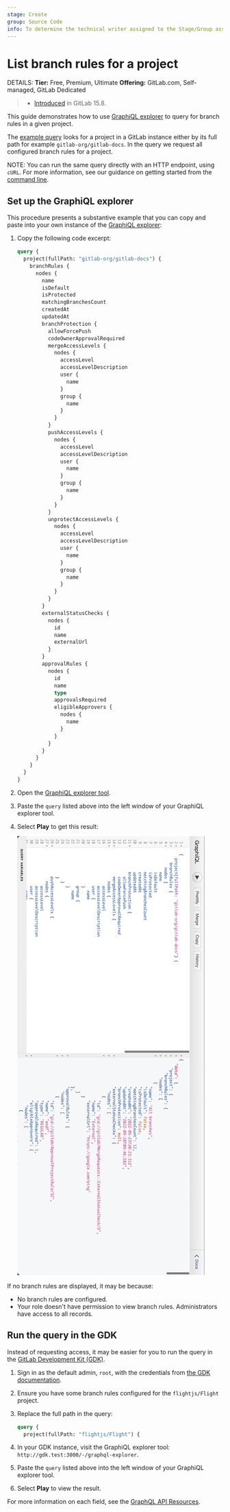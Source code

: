 ```yaml
---
stage: Create
group: Source Code
info: To determine the technical writer assigned to the Stage/Group associated with this page, see https://handbook.gitlab.com/handbook/product/ux/technical-writing/#assignments
---
```


# List branch rules for a project

DETAILS:
**Tier:** Free, Premium, Ultimate
**Offering:** GitLab.com, Self-managed, GitLab Dedicated

> - [Introduced](https://gitlab.com/gitlab-org/gitlab/-/merge_requests/106954) in GitLab 15.8.

This guide demonstrates how to use [GraphiQL explorer](getting_started.md#graphiql)
to query for branch rules in a given project.

The [example query](#set-up-the-graphiql-explorer) looks for a project in a
GitLab instance either by its full path for example `gitlab-org/gitlab-docs`.
In the query we request all configured branch rules for a project.

NOTE:
You can run the same query directly with an HTTP endpoint, using `cURL`. For more
information, see our guidance on getting started from the
[command line](getting_started.md#command-line).

## Set up the GraphiQL explorer

This procedure presents a substantive example that you can copy and paste into your own
instance of the [GraphiQL explorer](https://gitlab.com/-/graphql-explorer):

1. Copy the following code excerpt:

   ```graphql
   query {
     project(fullPath: "gitlab-org/gitlab-docs") {
       branchRules {
         nodes {
           name
           isDefault
           isProtected
           matchingBranchesCount
           createdAt
           updatedAt
           branchProtection {
             allowForcePush
             codeOwnerApprovalRequired
             mergeAccessLevels {
               nodes {
                 accessLevel
                 accessLevelDescription
                 user {
                   name
                 }
                 group {
                   name
                 }
               }
             }
             pushAccessLevels {
               nodes {
                 accessLevel
                 accessLevelDescription
                 user {
                   name
                 }
                 group {
                   name
                 }
               }
             }
             unprotectAccessLevels {
               nodes {
                 accessLevel
                 accessLevelDescription
                 user {
                   name
                 }
                 group {
                   name
                 }
               }
             }
           }
           externalStatusChecks {
             nodes {
               id
               name
               externalUrl
             }
           }
           approvalRules {
             nodes {
               id
               name
               type
               approvalsRequired
               eligibleApprovers {
                 nodes {
                   name
                 }
               }
             }
           }
         }
       }
     }
   }
   ```

1. Open the [GraphiQL explorer tool](https://gitlab.com/-/graphql-explorer).
1. Paste the `query` listed above into the left window of your GraphiQL explorer tool.
1. Select **Play** to get this result:

   ![GraphiQL explorer query for branch rules](img/list_branch_rules_query_example_v15_8.png)

If no branch rules are displayed, it may be because:

- No branch rules are configured.
- Your role doesn't have permission to view branch rules. Administrators have access to all records.

## Run the query in the GDK

Instead of requesting access, it may be easier for you to run the query in the
[GitLab Development Kit (GDK)](https://gitlab.com/gitlab-org/gitlab-development-kit).

1. Sign in as the default admin, `root`, with the credentials from
   [the GDK documentation](https://gitlab.com/gitlab-org/gitlab-development-kit/-/blob/main/doc/gdk_commands.md#get-the-login-credentials).
1. Ensure you have some branch rules configured for the `flightjs/Flight` project.
1. Replace the full path in the query:

   ```graphql
   query {
     project(fullPath: "flightjs/Flight") {
   ```

1. In your GDK instance, visit the GraphiQL explorer tool: `http://gdk.test:3000/-/graphql-explorer`.
1. Paste the `query` listed above into the left window of your GraphiQL explorer tool.
1. Select **Play** to view the result.

For more information on each field, see the [GraphQL API Resources](reference/index.md).
